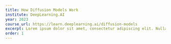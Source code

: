 ```yaml
---
title: How Diffusion Models Work
institute: DeepLearning.AI
year: 2023
course_url: https://learn.deeplearning.ai/diffusion-models
excerpt: Lorem ipsum dolor sit amet, consectetur adipiscing elit. Nullam ac sapien vel sem tristique consequat ac eu magna. Nulla condimentum erat quis enim tempor consequat.
order: 1
---
```

